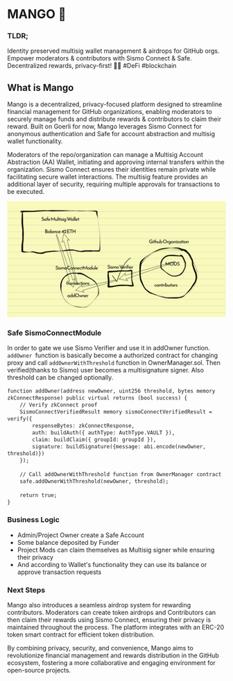 # MANGO 🥭

### TLDR;
Identity preserved multisig wallet management & airdrops for GitHub orgs. Empower moderators & contributors with Sismo Connect & Safe. Decentralized rewards, privacy-first! 🥭🔐 #DeFi #blockchain

## What is Mango
Mango is a decentralized, privacy-focused platform designed to streamline financial management for GitHub organizations, enabling moderators to securely manage funds and distribute rewards & contributors to claim their reward. Built on Goerli for now, Mango leverages Sismo Connect for anonymous authentication and Safe for account abstraction and multisig wallet functionality.

Moderators of the repo/organization can manage a Multisig Account Abstraction (AA) Wallet, initiating and approving internal transfers within the organization. Sismo Connect ensures their identities remain private while facilitating secure wallet interactions. The multisig feature provides an additional layer of security, requiring multiple approvals for transactions to be executed.

![image](https://github.com/berkingurcan/mango-eth-tokyo-23/blob/main/Screenshot%202023-04-16%20at%2007.06.39.png)

### Safe SismoConnectModule

In order to gate we use Sismo Verifier and use it in addOwner function. ```addOwner ```function is basically become a authorized contract for changing proxy and call ``` addOwnerWithThreshold ``` function in OwnerManager.sol. Then verified(thanks to Sismo) user becomes a multisignature signer. Also threshold can be changed optionally.

```tsx
function addOwner(address newOwner, uint256 threshold, bytes memory zkConnectResponse) public virtual returns (bool success) {
    // Verify zkConnect proof
    SismoConnectVerifiedResult memory sismoConnectVerifiedResult = verify({
        responseBytes: zkConnectResponse,
        auth: buildAuth({ authType: AuthType.VAULT }),
        claim: buildClaim({ groupId: groupId }),
        signature: buildSignature({message: abi.encode(newOwner, threshold)})
    });

    // Call addOwnerWithThreshold function from OwnerManager contract
    safe.addOwnerWithThreshold(newOwner, threshold);

    return true;
}
```

### Business Logic
- Admin/Project Owner create a Safe Account
- Some balance deposited by Funder
- Project Mods can claim themselves as Multisig signer while ensuring their privacy
- And according to Wallet's functionality they can use its balance or approve transaction requests

### Next Steps
Mango also introduces a seamless airdrop system for rewarding contributors. Moderators can create token airdrops and Contributors can then claim their rewards using Sismo Connect, ensuring their privacy is maintained throughout the process. The platform integrates with an ERC-20 token smart contract for efficient token distribution.

By combining privacy, security, and convenience, Mango aims to revolutionize financial management and rewards distribution in the GitHub ecosystem, fostering a more collaborative and engaging environment for open-source projects.
